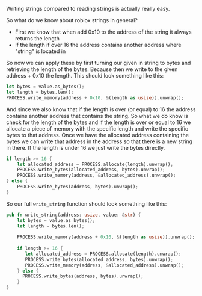 Writing strings compared to reading strings is actually really easy. 

So what do we know about roblox strings in general?
-  First we know that when add 0x10 to the address of the string it always returns the length
-  If the length if over 16 the address contains another address where "string" is located in

So now we can apply these by first turning our given in string to bytes and retrieving the length of the bytes. Because then we write to the given address + 0x10 the length. This should look something like this:

```rust
let bytes = value.as_bytes(); 
let length = bytes.len(); 
PROCESS.write_memory(address + 0x10, &(length as usize)).unwrap();
```

And since we also know that if the length is over (or equal) to 16 the address contains another address that contains the string. So what we do know is check for the length of the bytes and if the length is over or equal to 16 we allocate a piece of memory with the specific length and write the specific bytes to that address. Once we have the allocated address containing the bytes we can write that address in the address so that there is a new string in there. If the length is under 16 we just write the bytes directly.

```rust
if length >= 16 {
    let allocated_address = PROCESS.allocate(length).unwrap();
    PROCESS.write_bytes(allocated_address, bytes).unwrap();
    PROCESS.write_memory(address, &allocated_address).unwrap();
} else {
    PROCESS.write_bytes(address, bytes).unwrap();
}
```

So our full `write_string` function should look something like this:

```rust
pub fn write_string(address: usize, value: &str) {
    let bytes = value.as_bytes();
    let length = bytes.len();
    
    PROCESS.write_memory(address + 0x10, &(length as usize)).unwrap();
    
    if length >= 16 {
       let allocated_address = PROCESS.allocate(length).unwrap();
       PROCESS.write_bytes(allocated_address, bytes).unwrap();
       PROCESS.write_memory(address, &allocated_address).unwrap();
    } else {
      PROCESS.write_bytes(address, bytes).unwrap();
    }
}
```
